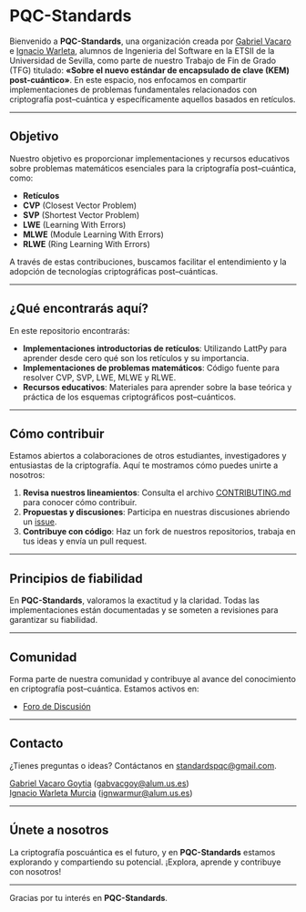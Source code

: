 # PQC-Standards

Bienvenido a **PQC-Standards**, una organización creada por [Gabriel Vacaro](https://github.com/Gabrielvcg) e [Ignacio Warleta](https://github.com/ignaciowarleta), alumnos de Ingenieria del Software en la ETSII de la Universidad de Sevilla, como parte de nuestro Trabajo de Fin de Grado (TFG) titulado: **«Sobre el nuevo estándar de encapsulado de clave (KEM) post-cuántico»**. En este espacio, nos enfocamos en compartir implementaciones de problemas fundamentales relacionados con criptografía post–cuántica y específicamente aquellos basados en retículos.

---

## Objetivo

Nuestro objetivo es proporcionar implementaciones y recursos educativos sobre problemas matemáticos esenciales para la criptografía post–cuántica, como:

- **Retículos** 
- **CVP** (Closest Vector Problem)
- **SVP** (Shortest Vector Problem)
- **LWE** (Learning With Errors)
- **MLWE** (Module Learning With Errors)
- **RLWE** (Ring Learning With Errors)

A través de estas contribuciones, buscamos facilitar el entendimiento y la adopción de tecnologías criptográficas post–cuánticas.

---

## ¿Qué encontrarás aquí?

En este repositorio encontrarás:

- **Implementaciones introductorias de retículos**: Utilizando LattPy para aprender desde cero qué son los retículos y su importancia.
- **Implementaciones de problemas matemáticos**: Código fuente para resolver CVP, SVP, LWE, MLWE y RLWE.
- **Recursos educativos**: Materiales para aprender sobre la base teórica y práctica de los esquemas criptográficos post–cuánticos.

---

## Cómo contribuir

Estamos abiertos a colaboraciones de otros estudiantes, investigadores y entusiastas de la criptografía. Aquí te mostramos cómo puedes unirte a nosotros:

1. **Revisa nuestros lineamientos**: Consulta el archivo [CONTRIBUTING.md](CONTRIBUTING.md) para conocer cómo contribuir.
2. **Propuestas y discusiones**: Participa en nuestras discusiones abriendo un [issue](https://github.com/PQC-Standards/.github/issues).
3. **Contribuye con código**: Haz un fork de nuestros repositorios, trabaja en tus ideas y envía un pull request.

---

## Principios de fiabilidad

En **PQC-Standards**, valoramos la exactitud y la claridad. Todas las implementaciones están documentadas y se someten a revisiones para garantizar su fiabilidad.

---

## Comunidad

Forma parte de nuestra comunidad y contribuye al avance del conocimiento en criptografía post–cuántica. Estamos activos en:

- [Foro de Discusión](https://github.com/PQC-Standards/.github/discussions)

---

## Contacto

¿Tienes preguntas o ideas? Contáctanos en [standardspqc@gmail.com](mailto:standardspqc@gmail.com). <br>

[Gabriel Vacaro Goytia](https://github.com/Gabrielvcg) (gabvacgoy@alum.us.es)  
[Ignacio Warleta Murcia](https://github.com/ignaciowarleta) (ignwarmur@alum.us.es)

---

## Únete a nosotros

La criptografía poscuántica es el futuro, y en **PQC-Standards** estamos explorando y compartiendo su potencial. ¡Explora, aprende y contribuye con nosotros! 

---

Gracias por tu interés en **PQC-Standards**.
